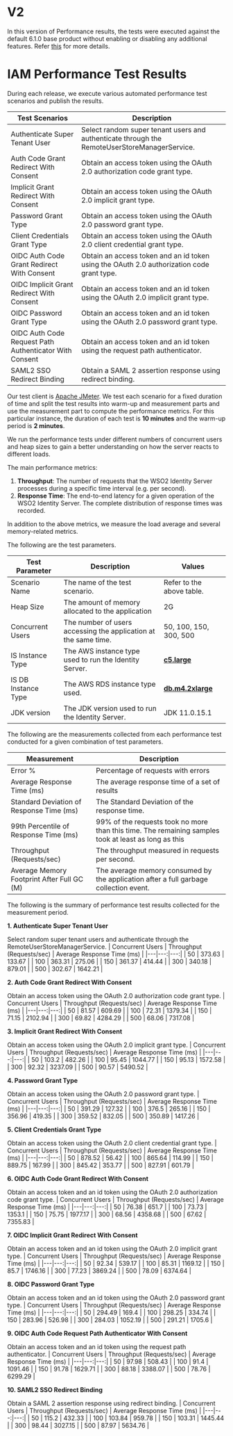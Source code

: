 # V2

In this version of Performance results, the tests were executed against the default 6.1.0 base product without enabling or disabling any additional features. Refer [this](https://github.com/wso2/performance-is/tree/master/benchmarks/6.1.0/v2/README.md) for more details.

# IAM Performance Test Results

During each release, we execute various automated performance test scenarios and publish the results.

| Test Scenarios | Description |
| --- | --- |
| Authenticate Super Tenant User | Select random super tenant users and authenticate through the RemoteUserStoreManagerService. |
| Auth Code Grant Redirect With Consent | Obtain an access token using the OAuth 2.0 authorization code grant type. |
| Implicit Grant Redirect With Consent | Obtain an access token using the OAuth 2.0 implicit grant type. |
| Password Grant Type | Obtain an access token using the OAuth 2.0 password grant type. |
| Client Credentials Grant Type | Obtain an access token using the OAuth 2.0 client credential grant type. |
| OIDC Auth Code Grant Redirect With Consent | Obtain an access token and an id token using the OAuth 2.0 authorization code grant type. |
| OIDC Implicit Grant Redirect With Consent | Obtain an access token and an id token using the OAuth 2.0 implicit grant type. |
| OIDC Password Grant Type | Obtain an access token and an id token using the OAuth 2.0 password grant type. |
| OIDC Auth Code Request Path Authenticator With Consent | Obtain an access token and an id token using the request path authenticator. |
| SAML2 SSO Redirect Binding | Obtain a SAML 2 assertion response using redirect binding. |

Our test client is [Apache JMeter](https://jmeter.apache.org/index.html). We test each scenario for a fixed duration of
time and split the test results into warm-up and measurement parts and use the measurement part to compute the
performance metrics. For this particular instance, the duration of each test is **10 minutes** and the warm-up period is **2 minutes**.

We run the performance tests under different numbers of concurrent users and heap sizes to gain a better understanding on how the server reacts to different loads.

The main performance metrics:

1. **Throughput**: The number of requests that the WSO2 Identity Server processes during a specific time interval (e.g. per second).
2. **Response Time**: The end-to-end latency for a given operation of the WSO2 Identity Server. The complete distribution of response times was recorded.

In addition to the above metrics, we measure the load average and several memory-related metrics.

The following are the test parameters.

| Test Parameter | Description | Values |
| --- | --- | --- |
| Scenario Name | The name of the test scenario. | Refer to the above table. |
| Heap Size | The amount of memory allocated to the application | 2G |
| Concurrent Users | The number of users accessing the application at the same time. | 50, 100, 150, 300, 500 |
| IS Instance Type | The AWS instance type used to run the Identity Server. | [**c5.large**](https://aws.amazon.com/ec2/instance-types/) |
| IS DB Instance Type | The AWS RDS instance type used. | [**db.m4.2xlarge**](https://aws.amazon.com/rds/instance-types/) |
| JDK version | The JDK version used to run the Identity Server. | JDK 11.0.15.1  |

The following are the measurements collected from each performance test conducted for a given combination of
test parameters.

| Measurement | Description |
| --- | --- |
| Error % | Percentage of requests with errors |
| Average Response Time (ms) | The average response time of a set of results |
| Standard Deviation of Response Time (ms) | The Standard Deviation of the response time. |
| 99th Percentile of Response Time (ms) | 99% of the requests took no more than this time. The remaining samples took at least as long as this |
| Throughput (Requests/sec) | The throughput measured in requests per second. |
| Average Memory Footprint After Full GC (M) | The average memory consumed by the application after a full garbage collection event. |

The following is the summary of performance test results collected for the measurement period.

**1. Authenticate Super Tenant User**

Select random super tenant users and authenticate through the RemoteUserStoreManagerService.
|  Concurrent Users | Throughput (Requests/sec) | Average Response Time (ms) |
|---|---:|---:|
|  50 | 373.63 | 133.67 |
|  100 | 363.31 | 275.06 |
|  150 | 361.37 | 414.44 |
|  300 | 340.18 | 879.01 |
|  500 | 302.67 | 1642.21 |

**2. Auth Code Grant Redirect With Consent**

Obtain an access token using the OAuth 2.0 authorization code grant type.
|  Concurrent Users | Throughput (Requests/sec) | Average Response Time (ms) |
|---|---:|---:|
|  50 | 81.57 | 609.69 |
|  100 | 72.31 | 1379.34 |
|  150 | 71.15 | 2102.94 |
|  300 | 69.82 | 4284.29 |
|  500 | 68.06 | 7317.08 |

**3. Implicit Grant Redirect With Consent**

Obtain an access token using the OAuth 2.0 implicit grant type.
|  Concurrent Users | Throughput (Requests/sec) | Average Response Time (ms) |
|---|---:|---:|
|  50 | 103.2 | 482.26 |
|  100 | 95.45 | 1044.77 |
|  150 | 95.13 | 1572.58 |
|  300 | 92.32 | 3237.09 |
|  500 | 90.57 | 5490.52 |

**4. Password Grant Type**

Obtain an access token using the OAuth 2.0 password grant type.
|  Concurrent Users | Throughput (Requests/sec) | Average Response Time (ms) |
|---|---:|---:|
|  50 | 391.29 | 127.32 |
|  100 | 376.5 | 265.16 |
|  150 | 356.96 | 419.35 |
|  300 | 359.52 | 832.05 |
|  500 | 350.89 | 1417.26 |

**5. Client Credentials Grant Type**

Obtain an access token using the OAuth 2.0 client credential grant type.
|  Concurrent Users | Throughput (Requests/sec) | Average Response Time (ms) |
|---|---:|---:|
|  50 | 878.52 | 56.42 |
|  100 | 865.64 | 114.99 |
|  150 | 889.75 | 167.99 |
|  300 | 845.42 | 353.77 |
|  500 | 827.91 | 601.79 |

**6. OIDC Auth Code Grant Redirect With Consent**

Obtain an access token and an id token using the OAuth 2.0 authorization code grant type.
|  Concurrent Users | Throughput (Requests/sec) | Average Response Time (ms) |
|---|---:|---:|
| 50 | 76.38 | 651.7 |
| 100 | 73.73 | 1353.1 |
| 150 | 75.75 | 1977.17 |
| 300 | 68.56 | 4358.68 |
| 500 | 67.62 | 7355.83 |

**7. OIDC Implicit Grant Redirect With Consent**

Obtain an access token and an id token using the OAuth 2.0 implicit grant type.
|  Concurrent Users | Throughput (Requests/sec) | Average Response Time (ms) |
|---|---:|---:|
| 50 | 92.34 | 539.17 |
| 100 | 85.31 | 1169.12 |
| 150 | 85.7 | 1746.16 |
| 300 | 77.23 | 3869.24 |
| 500 | 78.09 | 6374.64 |

**8. OIDC Password Grant Type**

Obtain an access token and an id token using the OAuth 2.0 password grant type.
|  Concurrent Users | Throughput (Requests/sec) | Average Response Time (ms) |
|---|---:|---:|
| 50 | 294.49 | 169.4 |
| 100 | 298.25 | 334.74 |
| 150 | 283.96 | 526.98 |
| 300 | 284.03 | 1052.19 |
| 500 | 291.21 | 1705.6 |

**9. OIDC Auth Code Request Path Authenticator With Consent**

Obtain an access token and an id token using the request path authenticator.
|  Concurrent Users | Throughput (Requests/sec) | Average Response Time (ms) |
|---|---:|---:|
| 50 | 97.98 | 508.43 |
| 100 | 91.4 | 1091.46 |
| 150 | 91.78 | 1629.71 |
| 300 | 88.18 | 3388.07 |
| 500 | 78.76 | 6299.29 |

**10. SAML2 SSO Redirect Binding**

Obtain a SAML 2 assertion response using redirect binding.
|  Concurrent Users | Throughput (Requests/sec) | Average Response Time (ms) |
|---|---:|---:|
| 50 | 115.2 | 432.33 |
| 100 | 103.84 | 959.78 |
| 150 | 103.31 | 1445.44 |
| 300 | 98.44 | 3027.15 |
| 500 | 87.97 | 5634.76 |
